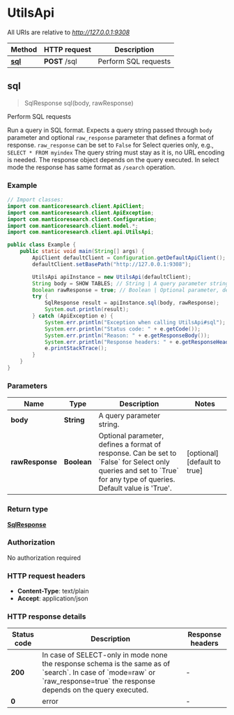 # UtilsApi

All URIs are relative to *http://127.0.0.1:9308*

| Method | HTTP request | Description |
|------------- | ------------- | -------------|
| [**sql**](UtilsApi.md#sql) | **POST** /sql | Perform SQL requests |



## sql

> SqlResponse sql(body, rawResponse)

Perform SQL requests

Run a query in SQL format.
Expects a query string passed through `body` parameter and optional `raw_response` parameter that defines a format of response.
`raw_response` can be set to `False` for Select queries only, e.g., `SELECT * FROM myindex`
The query string must stay as it is, no URL encoding is needed.
The response object depends on the query executed. In select mode the response has same format as `/search` operation.


### Example

```java
// Import classes:
import com.manticoresearch.client.ApiClient;
import com.manticoresearch.client.ApiException;
import com.manticoresearch.client.Configuration;
import com.manticoresearch.client.model.*;
import com.manticoresearch.client.api.UtilsApi;

public class Example {
    public static void main(String[] args) {
        ApiClient defaultClient = Configuration.getDefaultApiClient();
        defaultClient.setBasePath("http://127.0.0.1:9308");

        UtilsApi apiInstance = new UtilsApi(defaultClient);
        String body = SHOW TABLES; // String | A query parameter string. 
        Boolean rawResponse = true; // Boolean | Optional parameter, defines a format of response. Can be set to `False` for Select only queries and set to `True` for any type of queries. Default value is 'True'. 
        try {
            SqlResponse result = apiInstance.sql(body, rawResponse);
            System.out.println(result);
        } catch (ApiException e) {
            System.err.println("Exception when calling UtilsApi#sql");
            System.err.println("Status code: " + e.getCode());
            System.err.println("Reason: " + e.getResponseBody());
            System.err.println("Response headers: " + e.getResponseHeaders());
            e.printStackTrace();
        }
    }
}
```

### Parameters


| Name | Type | Description  | Notes |
|------------- | ------------- | ------------- | -------------|
| **body** | **String**| A query parameter string.  | |
| **rawResponse** | **Boolean**| Optional parameter, defines a format of response. Can be set to &#x60;False&#x60; for Select only queries and set to &#x60;True&#x60; for any type of queries. Default value is &#39;True&#39;.  | [optional] [default to true] |

### Return type

[**SqlResponse**](SqlResponse.md)

### Authorization

No authorization required

### HTTP request headers

- **Content-Type**: text/plain
- **Accept**: application/json

### HTTP response details
| Status code | Description | Response headers |
|-------------|-------------|------------------|
| **200** | In case of SELECT-only in mode none the response schema is the same as of &#x60;search&#x60;. In case of &#x60;mode&#x3D;raw&#x60; or &#x60;raw_response&#x3D;true&#x60; the response depends on the query executed.  |  -  |
| **0** | error |  -  |


